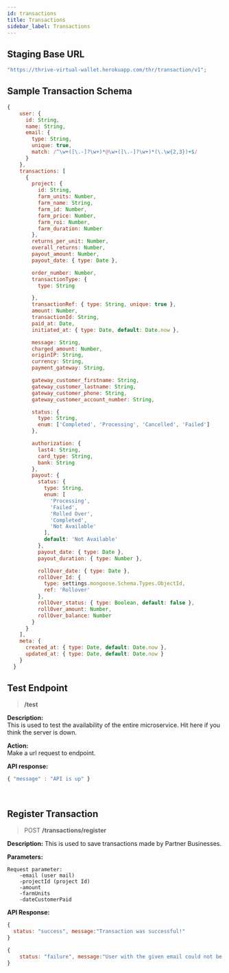 ```yaml
---
id: transactions
title: Transactions
sidebar_label: Transactions
---
```


## Staging Base URL

```javascript
"https://thrive-virtual-wallet.herokuapp.com/thr/transaction/v1";
```

## Sample Transaction Schema

```javascript
{
    user: {
      id: String,
      name: String,
      email: {
        type: String,
        unique: true,
        match: /^\w+([\.-]?\w+)*@\w+([\.-]?\w+)*(\.\w{2,3})+$/
      }
    },
    transactions: [
      {
        project: {
          id: String,
          farm_units: Number,
          farm_name: String,
          farm_id: Number,
          farm_price: Number,
          farm_roi: Number,
          farm_duration: Number
        },
        returns_per_unit: Number,
        overall_returns: Number,
        payout_amount: Number,
        payout_date: { type: Date },

        order_number: Number,
        transactionType: {
          type: String

        },
        transactionRef: { type: String, unique: true },
        amount: Number,
        transactionId: String,
        paid_at: Date,
        initiated_at: { type: Date, default: Date.now },

        message: String,
        charged_amount: Number,
        originIP: String,
        currency: String,
        payment_gateway: String,

        gateway_customer_firstname: String,
        gateway_customer_lastname: String,
        gateway_customer_phone: String,
        gateway_customer_account_number: String,

        status: {
          type: String,
          enum: ['Completed', 'Processing', 'Cancelled', 'Failed']
        },

        authorization: {
          last4: String,
          card_type: String,
          bank: String
        },
        payout: {
          status: {
            type: String,
            enum: [
              'Processing',
              'Failed',
              'Rolled Over',
              'Completed',
              'Not Available'
            ],
            default: 'Not Available'
          },
          payout_date: { type: Date },
          payout_duration: { type: Number },

          rollOver_date: { type: Date },
          rollOver_Id: {
            type: settings.mongoose.Schema.Types.ObjectId,
            ref: 'Rollover'
          },
          rollOver_status: { type: Boolean, default: false },
          rollOver_amount: Number,
          rollOver_balance: Number
        }
      }
    ],
    meta: {
      created_at: { type: Date, default: Date.now },
      updated_at: { type: Date, default: Date.now }
    }
  }

```

## Test Endpoint

> **/test**

**Description:**  
This is used to test the availability of the entire microservice. Hit here if you think the server is down.

**Action:**  
Make a url request to endpoint.

**API response:**

```javascript
{ "message" : "API is up" }
```

<br>

## Register Transaction

> POST
> **/transactions/register**

**Description:**
This is used to save transactions made by Partner Businesses.

**Parameters:**

```
Request parameter:
    -email (user mail)
    -projectId (project Id)
    -amount
    -farmUnits
    -dateCustomerPaid
```

**API Response:**

```javascript
{
  status: "success", message:"Transaction was successful!"
}

{
    status: "failure", message:"User with the given email could not be found"
}

```
